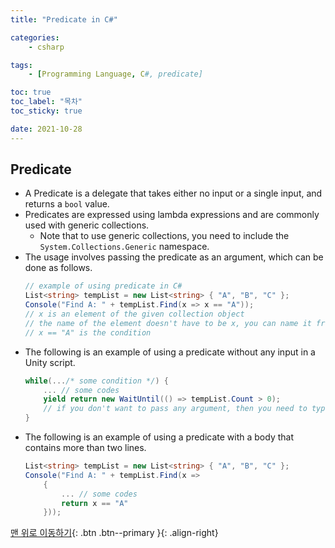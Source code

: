 ```yaml
---
title: "Predicate in C#"

categories:
    - csharp

tags:
    - [Programming Language, C#, predicate]

toc: true
toc_label: "목차"
toc_sticky: true

date: 2021-10-28
---
```


## Predicate
- A Predicate is a delegate that takes either no input or a single input, and returns a `bool` value.
- Predicates are expressed using lambda expressions and are commonly used with generic collections.
    - Note that to use generic collections, you need to include the `System.Collections.Generic` namespace.
- The usage involves passing the predicate as an argument, which can be done as follows.
    ```c#
    // example of using predicate in C#
    List<string> tempList = new List<string> { "A", "B", "C" };
    Console("Find A: " + tempList.Find(x => x == "A"));
    // x is an element of the given collection object
    // the name of the element doesn't have to be x, you can name it freely like s or so -> ex: s => s == "A"
    // x == "A" is the condition
    ```
- The following is an example of using a predicate without any input in a Unity script.
    ```c#
    while(.../* some condition */) {
        ... // some codes
        yield return new WaitUntil(() => tempList.Count > 0);
        // if you don't want to pass any argument, then you need to type empty parenthesis () instead of the name of the element
    }
    ```
- The following is an example of using a predicate with a body that contains more than two lines.
    ```c#
    List<string> tempList = new List<string> { "A", "B", "C" };
    Console("Find A: " + tempList.Find(x => 
        { 
            ... // some codes
            return x == "A"
        }));
    ```

[맨 위로 이동하기](#){: .btn .btn--primary }{: .align-right}